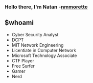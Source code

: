 ### Hello there, I'm Natan -[nmmorette][website]


## $whoami

- Cyber Security Analyst
- DCPT
- MIT Network Engineering
- Licentiate in Computer Network
- Microsoft Technology Associate
- CTF Player
- Free Surfer
- Gamer
- Nerd



[website]: http://nmmorette.github.io
